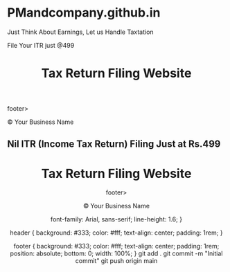 # PMandcompany.github.in
Just Think About Earnings, Let us Handle Taxtation
<!DOCTYPE html>
<html lang="en">
<head>
  File Your ITR just @499
  <meta charset="UTF-8">
  <meta="viewport" content="width=device-width, initial-scale=1.0">
  <link rel="stylesheet" href="css/style.css">
</head>
<body>
  <header>
    <h1>Tax Return Filing Website</h1>
  </header>
  <main>
    <!-- Add your website content here -->
  </main>
 footer>
    <p>&copy; Your Business Name</p>
  </footer>
  <script src="js/script.js"></script>
</body>
</html>


















<!DOCTYPE html>
<html lang="en">
<head>
  <meta charset="UTF-8">
  <meta="viewport" content="width=device-width, initial-scale=1.0">
  <title>Tax Return Filing Website</title>
    <link rel="stylesheet" href="css/style.css">
  <h2>Nil ITR (Income Tax Return) Filing Just at Rs.499</h1>
</head>
<body>
  <header>
    <h1>Tax Return Filing Website</h1>
  </>
  <main>
    <!-- Nil ITR (Income Tax Return) Filing Just at Rs.499 -->
  </main>
 footer>
    <p>&copy; Your Business Name</p>
  </footer>
  <script src="js/script.js"></script>
</body>
</html>
  font-family: Arial, sans-serif;
  line-height: 1.6;
}

header {
  background: #333;
  color: #fff;
  text-align: center;
  padding: 1rem;
}

footer {
  background: #333;
  color: #fff;
  text-align: center;
  padding: 1rem;
  position: absolute;
  bottom: 0;
  width: 100%;
}
git add .
git commit -m "Initial commit"
git push origin main
